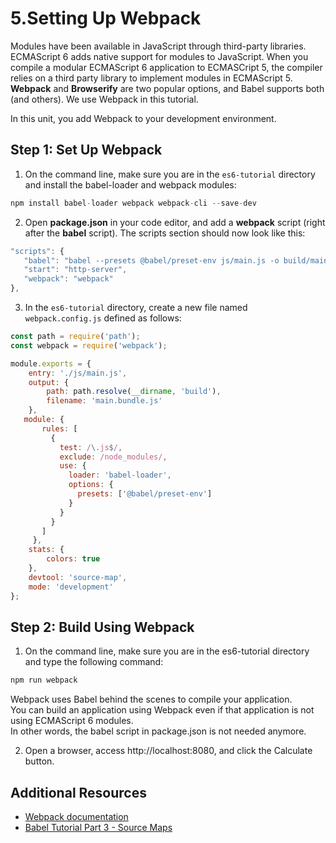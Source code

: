 #  5.Setting Up Webpack
Modules have been available in JavaScript through third-party libraries. ECMAScript 6 adds native support for modules to JavaScript. 
When you compile a modular ECMAScript 6 application to ECMASCript 5, the compiler relies on a third party library to implement modules in ECMAScript 5. 
**Webpack** and **Browserify** are two popular options, and Babel supports both (and others). 
We use Webpack in this tutorial.

In this unit, you add Webpack to your development environment.

## Step 1: Set Up Webpack
1. On the command line, make sure you are in the `es6-tutorial` directory and install the babel-loader and webpack modules:     
 ```js
 npm install babel-loader webpack webpack-cli --save-dev
 ```
2. Open **package.json** in your code editor, and add a **webpack** script (right after the **babel** script). 
   The scripts section should now look like this:
 ```js
 "scripts": {
    "babel": "babel --presets @babel/preset-env js/main.js -o build/main.bundle.js",
    "start": "http-server",
    "webpack": "webpack"
},
 ```
3. In the `es6-tutorial` directory, create a new file named `webpack.config.js` defined as follows:
 ```js
 const path = require('path');
 const webpack = require('webpack');

 module.exports = {
     entry: './js/main.js',
     output: {
         path: path.resolve(__dirname, 'build'),
         filename: 'main.bundle.js'
     },
    module: {
        rules: [
          {
            test: /\.js$/,
            exclude: /node_modules/,
            use: {
              loader: 'babel-loader',
              options: {
                presets: ['@babel/preset-env']
              }
            }
          }
        ]
      },
     stats: {
         colors: true
     },
     devtool: 'source-map',
     mode: 'development'
 };
 ```
## Step 2: Build Using Webpack
1. On the command line, make sure you are in the es6-tutorial directory and type the following command:
 ```js
 npm run webpack
 ```
  Webpack uses Babel behind the scenes to compile your application.    
  You can build an application using Webpack even if that application is not using ECMAScript 6 modules.   
  In other words, the babel script in package.json is not needed anymore.   
  
2. Open a browser, access http://localhost:8080, and click the Calculate button.   


## Additional Resources
- [Webpack documentation](https://webpack.js.org/concepts/)
- [Babel Tutorial Part 3 - Source Maps](https://inspirnathan.com/posts/14-babel-tutorial-part-3/)
